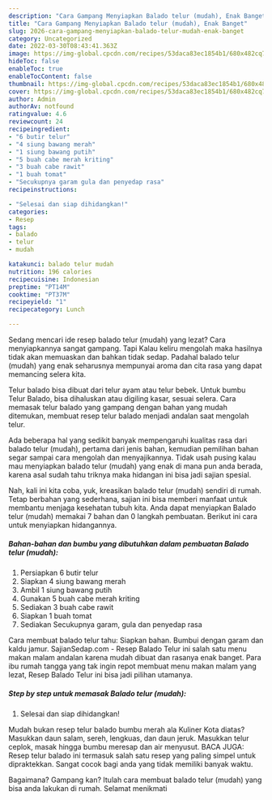 ```yaml
---
description: "Cara Gampang Menyiapkan Balado telur (mudah), Enak Banget"
title: "Cara Gampang Menyiapkan Balado telur (mudah), Enak Banget"
slug: 2026-cara-gampang-menyiapkan-balado-telur-mudah-enak-banget
category: Uncategorized
date: 2022-03-30T08:43:41.363Z
image: https://img-global.cpcdn.com/recipes/53daca83ec1854b1/680x482cq70/balado-telur-mudah-foto-resep-utama.jpg
hideToc: false
enableToc: true
enableTocContent: false
thumbnail: https://img-global.cpcdn.com/recipes/53daca83ec1854b1/680x482cq70/balado-telur-mudah-foto-resep-utama.jpg
cover: https://img-global.cpcdn.com/recipes/53daca83ec1854b1/680x482cq70/balado-telur-mudah-foto-resep-utama.jpg
author: Admin
authorAv: notfound
ratingvalue: 4.6
reviewcount: 24
recipeingredient:
- "6 butir telur"
- "4 siung bawang merah"
- "1 siung bawang putih"
- "5 buah cabe merah kriting"
- "3 buah cabe rawit"
- "1 buah tomat"
- "Secukupnya garam gula dan penyedap rasa"
recipeinstructions:

- "Selesai dan siap dihidangkan!"
categories:
- Resep
tags:
- balado
- telur
- mudah

katakunci: balado telur mudah 
nutrition: 196 calories
recipecuisine: Indonesian
preptime: "PT14M"
cooktime: "PT37M"
recipeyield: "1"
recipecategory: Lunch

---
```



Sedang mencari ide resep balado telur (mudah) yang lezat? Cara menyiapkannya sangat gampang. Tapi Kalau keliru mengolah maka hasilnya tidak akan memuaskan dan bahkan tidak sedap. Padahal balado telur (mudah) yang enak seharusnya mempunyai aroma dan cita rasa yang dapat memancing selera kita.


Telur balado bisa dibuat dari telur ayam atau telur bebek. Untuk bumbu Telur Balado, bisa dihaluskan atau digiling kasar, sesuai selera. Cara memasak telur balado yang gampang dengan bahan yang mudah ditemukan, membuat resep telur balado menjadi andalan saat mengolah telur.

Ada beberapa hal yang sedikit banyak mempengaruhi kualitas rasa dari balado telur (mudah), pertama dari jenis bahan, kemudian pemilihan bahan segar sampai cara mengolah dan menyajikannya. Tidak usah pusing kalau mau menyiapkan balado telur (mudah) yang enak di mana pun anda berada, karena asal sudah tahu triknya maka hidangan ini bisa jadi sajian spesial.


Nah, kali ini kita coba, yuk, kreasikan balado telur (mudah) sendiri di rumah. Tetap berbahan yang sederhana, sajian ini bisa memberi manfaat untuk membantu menjaga kesehatan tubuh kita. Anda dapat menyiapkan Balado telur (mudah) memakai 7 bahan dan 0 langkah pembuatan. Berikut ini cara untuk menyiapkan hidangannya.

<!--inarticleads1-->

##### Bahan-bahan dan bumbu yang dibutuhkan dalam pembuatan Balado telur (mudah):

1. Persiapkan 6 butir telur
1. Siapkan 4 siung bawang merah
1. Ambil 1 siung bawang putih
1. Gunakan 5 buah cabe merah kriting
1. Sediakan 3 buah cabe rawit
1. Siapkan 1 buah tomat
1. Sediakan Secukupnya garam, gula dan penyedap rasa


Cara membuat balado telur tahu: Siapkan bahan. Bumbui dengan garam dan kaldu jamur. SajianSedap.com - Resep Balado Telur ini salah satu menu makan malam andalan karena mudah dibuat dan rasanya enak banget. Para ibu rumah tangga yang tak ingin repot membuat menu makan malam yang lezat, Resep Balado Telur ini bisa jadi pilihan utamanya. 

<!--inarticleads2-->

##### Step by step untuk memasak Balado telur (mudah):


1. Selesai dan siap dihidangkan!

Mudah bukan resep telur balado bumbu merah ala Kuliner Kota diatas? Masukkan daun salam, sereh, lengkuas, dan daun jeruk. Masukkan telur ceplok, masak hingga bumbu meresap dan air menyusut. BACA JUGA: Resep telur balado ini termasuk salah satu resep yang paling simpel untuk dipraktekkan. Sangat cocok bagi anda yang tidak memiliki banyak waktu. 

Bagaimana? Gampang kan? Itulah cara membuat balado telur (mudah) yang bisa anda lakukan di rumah. Selamat menikmati
